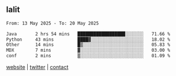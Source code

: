 ## lalit

<!--START_SECTION:waka-->

```txt
From: 13 May 2025 - To: 20 May 2025

Java       2 hrs 54 mins   ██████████████████░░░░░░░   71.66 %
Python     43 mins         ████▓░░░░░░░░░░░░░░░░░░░░   18.02 %
Other      14 mins         █▒░░░░░░░░░░░░░░░░░░░░░░░   05.83 %
MDX        7 mins          ▓░░░░░░░░░░░░░░░░░░░░░░░░   03.00 %
conf       2 mins          ▒░░░░░░░░░░░░░░░░░░░░░░░░   01.09 %
```

<!--END_SECTION:waka-->

[website](https://lalit.sh) | [twitter](https://x.com/@lalitcodes) | [contact](https://lalit.sh/contact)
